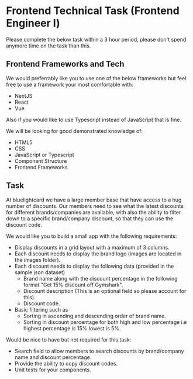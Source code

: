 # Frontend Technical Task (Frontend Engineer l)

Please complete the below task within a 3 hour period, please don't spend anymore time on the task than this.

## Frontend Frameworks and Tech

We would preferrably like you to use one of the below frameworks but feel free to use a framework your most comfortable with:
  - NextJS
  - React
  - Vue

Also if you would like to use Typescript instead of JavaScript that is fine.

We will be looking for good demonstrated knowledge of:
  - HTML5
  - CSS
  - JavaScript or Typescript
  - Component Structure
  - Frontend Frameworks
  
## Task

At bluelightcard we have a large member base that have access to a hug number of discounts. Our members need to see what the latest discounts for different brands/companies are available, with also the ability to filter down to a specific brand/company discount, so that they can use the discount code.

We would like you to build a small app with the following requirements:
 - Display discounts in a grid layout with a maximum of 3 columns.
 - Each discount needs to display the brand logo (images are located in the images folder).
 - Each discount needs to display the following data (provided in the sample json dataset)
   - Brand name along with the discount percentage in the following format "Get 15% discount off Gymshark".
   - Discount description (This is an optional field so please account for this).
   - Discount code.
 - Basic filtering such as
   - Sorting in ascending and descending order of brand name.
   - Sorting in discount percentage for both high and low percentage i.e highest percentage is 15% lowest is 5%.

Would be nice to have but not required for this task:
  - Search field to allow members to search discounts by brand/company name and discount percentage.
  - Provide the ability to copy discount codes.
  - Unit tests for your components.
